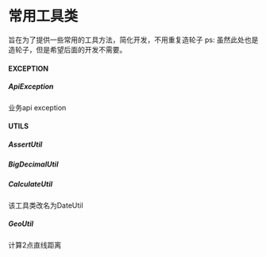 # 常用工具类

旨在为了提供一些常用的工具方法，简化开发，不用重复造轮子
ps: 虽然此处也是造轮子，但是希望后面的开发不需要。

#### EXCEPTION
##### ApiException
业务api exception

#### UTILS

##### AssertUtil

##### BigDecimalUtil

##### CalculateUtil
该工具类改名为DateUtil

##### GeoUtil
计算2点直线距离